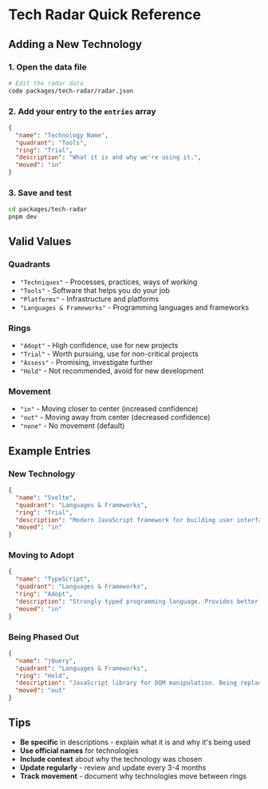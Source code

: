 # Tech Radar Quick Reference

## Adding a New Technology

### 1. Open the data file
```bash
# Edit the radar data
code packages/tech-radar/radar.json
```

### 2. Add your entry to the `entries` array
```json
{
  "name": "Technology Name",
  "quadrant": "Tools",
  "ring": "Trial", 
  "description": "What it is and why we're using it.",
  "moved": "in"
}
```

### 3. Save and test
```bash
cd packages/tech-radar
pnpm dev
```

## Valid Values

### Quadrants
- `"Techniques"` - Processes, practices, ways of working
- `"Tools"` - Software that helps you do your job  
- `"Platforms"` - Infrastructure and platforms
- `"Languages & Frameworks"` - Programming languages and frameworks

### Rings
- `"Adopt"` - High confidence, use for new projects
- `"Trial"` - Worth pursuing, use for non-critical projects
- `"Assess"` - Promising, investigate further
- `"Hold"` - Not recommended, avoid for new development

### Movement
- `"in"` - Moving closer to center (increased confidence)
- `"out"` - Moving away from center (decreased confidence)  
- `"none"` - No movement (default)

## Example Entries

### New Technology
```json
{
  "name": "Svelte",
  "quadrant": "Languages & Frameworks",
  "ring": "Trial",
  "description": "Modern JavaScript framework for building user interfaces. Considering for performance-critical applications.",
  "moved": "in"
}
```

### Moving to Adopt
```json
{
  "name": "TypeScript",
  "quadrant": "Languages & Frameworks", 
  "ring": "Adopt",
  "description": "Strongly typed programming language. Provides better developer experience and catches errors at compile time.",
  "moved": "in"
}
```

### Being Phased Out
```json
{
  "name": "jQuery",
  "quadrant": "Languages & Frameworks",
  "ring": "Hold", 
  "description": "JavaScript library for DOM manipulation. Being replaced by modern frameworks and native browser APIs.",
  "moved": "out"
}
```

## Tips

- **Be specific** in descriptions - explain what it is and why it's being used
- **Use official names** for technologies
- **Include context** about why the technology was chosen
- **Update regularly** - review and update every 3-4 months
- **Track movement** - document why technologies move between rings 